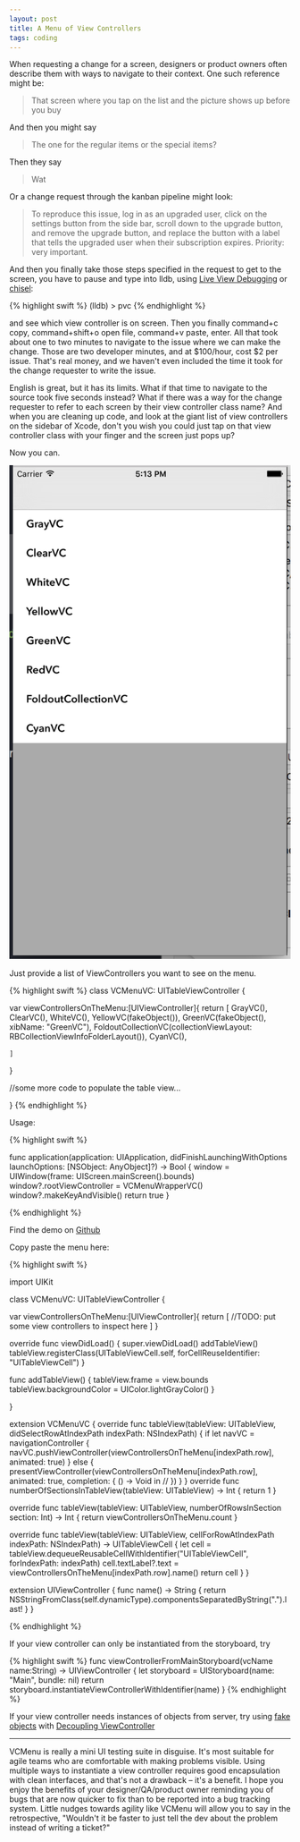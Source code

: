 ```yaml
---
layout: post
title: A Menu of View Controllers
tags: coding
---
```


When requesting a change for a screen, designers or product owners often describe them with ways to navigate to their context. One such reference might be:

> That screen where you tap on the list and the picture shows up before you buy

And then you might say 

> The one for the regular items or the special items?

Then they say

> Wat

Or a change request through the kanban pipeline might look:

> To reproduce this issue, log in as an upgraded user, click on the settings button from the side bar, scroll down to the upgrade button, and remove the upgrade button, and replace the button with a label that tells the upgraded user when their subscription expires. Priority: very important.

And then you finally take those steps specified in the request to get to the screen, you have to pause and type into lldb, using [Live View Debugging](http://www.raywenderlich.com/98356/view-debugging-in-xcode-6) or [chisel](https://github.com/facebook/chisel):

{% highlight swift %}
(lldb) > pvc
{% endhighlight %}

and see which view controller is on screen. Then you finally command+c copy, command+shift+o open file, command+v paste, enter. All that took about one to two minutes to navigate to the issue where we can make the change. Those are two developer minutes, and at $100/hour, cost $2 per issue. That's real money, and we haven't even included the time it took for the change requester to write the issue.

English is great, but it has its limits. What if that time to navigate to the source took five seconds instead? What if there was a way for the change requester to refer to each screen by their view controller class name? And when you are cleaning up code, and look at the giant list of view controllers on the sidebar of Xcode, don't you wish you could just tap on that view controller class with your finger and the screen just pops up?

Now you can. 

![VCMenu](/assets/vcmenu.png)

Just provide a list of ViewControllers you want to see on the menu.

{% highlight swift %}
class VCMenuVC: UITableViewController {
  
  var viewControllersOnTheMenu:[UIViewController]{
    return [
      GrayVC(),
      ClearVC(),
      WhiteVC(),
      YellowVC(fakeObject()),
      GreenVC(fakeObject(), xibName: "GreenVC"),
      FoldoutCollectionVC(collectionViewLayout: RBCollectionViewInfoFolderLayout()),
      CyanVC(),
      
    ]
  }

  //some more code to populate the table view...

}
{% endhighlight %}

Usage:

{% highlight swift %}

func application(application: UIApplication, didFinishLaunchingWithOptions launchOptions: [NSObject: AnyObject]?) -> Bool {
  window = UIWindow(frame: UIScreen.mainScreen().bounds)
  window?.rootViewController = VCMenuWrapperVC()
  window?.makeKeyAndVisible()
  return true
}

{% endhighlight %}


Find the demo on [Github](https://github.com/kimjune01/VCMenuVC)

Copy paste the menu here:

{% highlight swift %}

import UIKit

class VCMenuVC: UITableViewController {
  
  var viewControllersOnTheMenu:[UIViewController]{
    return [
      //TODO: put some view controllers to inspect here
    ]
  }
  
  override func viewDidLoad() {
    super.viewDidLoad()
    addTableView()
    tableView.registerClass(UITableViewCell.self, forCellReuseIdentifier: "UITableViewCell")
  }
  
  func addTableView() {
    tableView.frame = view.bounds
    tableView.backgroundColor = UIColor.lightGrayColor()
  }
  
}

extension VCMenuVC {
  override func tableView(tableView: UITableView, didSelectRowAtIndexPath indexPath: NSIndexPath) {
    if let navVC = navigationController {
      navVC.pushViewController(viewControllersOnTheMenu[indexPath.row], animated: true)
    } else {
      presentViewController(viewControllersOnTheMenu[indexPath.row], animated: true, completion: { () -> Void in
        //
      })
    }
  }
  override func numberOfSectionsInTableView(tableView: UITableView) -> Int { return 1 }
  
  override func tableView(tableView: UITableView, numberOfRowsInSection section: Int) -> Int { return viewControllersOnTheMenu.count }
  
  override func tableView(tableView: UITableView, cellForRowAtIndexPath indexPath: NSIndexPath) -> UITableViewCell {
    let cell = tableView.dequeueReusableCellWithIdentifier("UITableViewCell", forIndexPath: indexPath)
    cell.textLabel?.text = viewControllersOnTheMenu[indexPath.row].name()
    return cell
  }
}

extension UIViewController {
  func name() -> String {
    return  NSStringFromClass(self.dynamicType).componentsSeparatedByString(".").last!
  }
}

{% endhighlight %}

If your view controller can only be instantiated from the storyboard, try 

{% highlight swift %}
func viewControllerFromMainStoryboard(vcName name:String) -> UIViewController {
  let storyboard = UIStoryboard(name: "Main", bundle: nil)
  return storyboard.instantiateViewControllerWithIdentifier(name)
}
{% endhighlight %}

If your view controller needs instances of objects from server, try using [fake objects](https://www.wikiwand.com/en/Mock_object) with [Decoupling ViewController](/decoupling-a-viewcontroller)

***

VCMenu is really a mini UI testing suite in disguise. It's most suitable for agile teams who are comfortable with making problems visible. Using multiple ways to instantiate a view controller requires good encapsulation with clean interfaces, and that's not a drawback – it's a benefit. I hope you enjoy the benefits of your designer/QA/product owner reminding you of bugs that are now quicker to fix than to be reported into a bug tracking system. Little nudges towards agility like VCMenu will allow you to say in the retrospective, "Wouldn't it be faster to just tell the dev about the problem instead of writing a ticket?"



